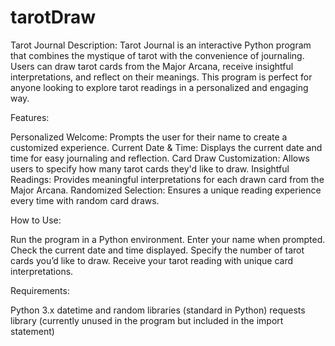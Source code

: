 # tarotDraw
Tarot Journal
Description:
Tarot Journal is an interactive Python program that combines the mystique of tarot with the convenience of journaling. Users can draw tarot cards from the Major Arcana, receive insightful interpretations, and reflect on their meanings. This program is perfect for anyone looking to explore tarot readings in a personalized and engaging way.

Features:

Personalized Welcome: Prompts the user for their name to create a customized experience.
Current Date & Time: Displays the current date and time for easy journaling and reflection.
Card Draw Customization: Allows users to specify how many tarot cards they'd like to draw.
Insightful Readings: Provides meaningful interpretations for each drawn card from the Major Arcana.
Randomized Selection: Ensures a unique reading experience every time with random card draws.

How to Use:

Run the program in a Python environment.
Enter your name when prompted.
Check the current date and time displayed.
Specify the number of tarot cards you’d like to draw.
Receive your tarot reading with unique card interpretations.

Requirements:

Python 3.x
datetime and random libraries (standard in Python)
requests library (currently unused in the program but included in the import statement)
